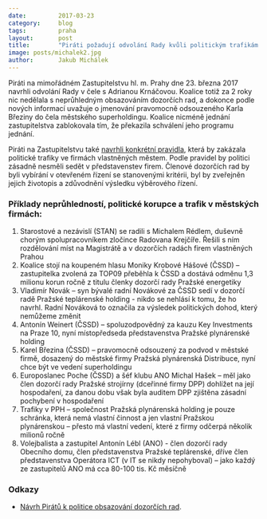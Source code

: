 ```yaml
---
date:         2017-03-23
category:     blog
tags:         praha
layout:       post
title:        "Piráti požadují odvolání Rady kvůli politickým trafikám." 
image: posts/michalek2.jpg
author:       Jakub Michálek
---
```


Piráti na mimořádném Zastupitelstvu hl. m. Prahy dne 23. března 2017 navrhli odvolání Rady v čele s Adrianou Krnáčovou. Koalice totiž za 2 roky nic nedělala s neprůhledným obsazováním dozorčích rad, a dokonce podle nových informací uvažuje o jmenování pravomocně odsouzeného Karla Březiny do čela městského superholdingu. Koalice nicméně jednání zastupitelstva zablokovala tím, že překazila schválení jeho programu jednání. 

Piráti na Zastupitelstvu také [navrhli konkrétní pravidla](https://github.com/pirati-cz/KlubPraha/blob/master/materialy/mestske-firmy/stop-trafikam/09-navrh-na-breznove-zasedani/navrh.pdf), která by zakázala politické trafiky ve firmách vlastněných městem. Podle pravidel by politici zásadně nesměli sedět v představenstev firem. Členové dozorčích rad by byli vybírání v otevřeném řízení se stanovenými kritérii, byl by zveřejněn jejich životopis a zdůvodnění výsledku výběrového řízení. 

### Příklady neprůhledností, politické korupce a trafik v městských firmách: 

1. Starostové a nezávislí (STAN) se radili s Michalem Rédlem, duševně chorým spolupracovníkem zločince Radovana Krejčíře. Řešili s ním rozdělování míst na Magistrátě a v dozorčích radách firem vlastněných Prahou
2. Koalice stojí na koupeném hlasu Moniky Krobové Hášové (ČSSD) – zastupitelka zvolená za TOP09 přeběhla k ČSSD a dostává odměnu 1,3 milionu korun ročně z titulu členky dozorčí rady Pražské energetiky
3. Vladimír Novák – syn bývalé radní Novákové za ČSSD sedí v dozorčí radě Pražské teplárenské holding - nikdo se nehlásí k tomu, že ho navrhl. Radní Nováková to označila za výsledek politických dohod, který nemůžeme změnit 
4. Antonín Weinert (ČSSD) – spoluzodpovědný za kauzu Key Investments na Praze 10, nyní místopředseda představenstva Pražské plynárenské holding
5. Karel Březina (ČSSD) – pravomocně odsouzený za podvod v městské firmě, dosazený do městské firmy Pražská plynárenská Distribuce, nyní chce být ve vedení superholdingu
6. Europoslanec Poche (ČSSD) a šéf klubu ANO Michal Hašek – měl jako člen dozorčí rady Pražské strojírny (dceřinné firmy DPP) dohlížet na její hospodaření, za danou dobu však byla auditem DPP zjištěna zásadní pochybení v hospodaření
7. Trafiky v PPH – společnost Pražská plynárenská holding je pouze schránka, která nemá vlastní činnost a jen vlastní Pražskou plynárenskou – přesto má vlastní vedení, které z firmy odčerpá několik milionů ročně
8. Volejbalista a zastupitel Antonín Lébl (ANO) - člen dozorčí rady Obecního domu, člen představenstva Pražské teplárenské, dříve člen představenstva Operátora ICT (v IT se nikdy nepohyboval) – jako každý ze zastupitelů ANO má cca 80-100 tis. Kč měsíčně

### Odkazy 

* [Návrh Pirátů k politice obsazování dozorčích rad](https://github.com/pirati-cz/KlubPraha/blob/master/materialy/mestske-firmy/stop-trafikam/09-navrh-na-breznove-zasedani/navrh.pdf).
